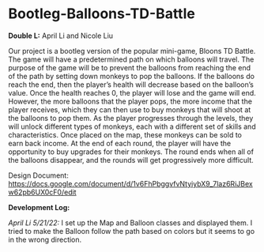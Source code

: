 # Bootleg-Balloons-TD-Battle

**Double L:** April Li and Nicole Liu

Our project is a bootleg version of the popular mini-game, Bloons TD Battle. The game will have a predetermined path on which balloons will travel. The purpose of the game will be to prevent the balloons from reaching the end of the path by setting down monkeys to pop the balloons. If the balloons do reach the end, then the player’s health will decrease based on the balloon’s value. Once the health reaches 0, the player will lose and the game will end. However, the more balloons that the player pops, the more income that the player receives, which they can then use to buy monkeys that will shoot at the balloons to pop them. As the player progresses through the levels, they will unlock different types of monkeys, each with a different set of skills and characteristics. Once placed on the map, these monkeys can be sold to earn back income. At the end of each round, the player will have the opportunity to buy upgrades for their monkeys. The round ends when all of the balloons disappear, and the rounds will get progressively more difficult.

Design Document: https://docs.google.com/document/d/1v6FhPbggvfvNtyiybX9_7laz6RiJBexw62pb6UX0cF0/edit

**Development Log:**

*April Li 5/21/22:* I set up the Map and Balloon classes and displayed them. I tried to make the Balloon follow the path based on colors but it seems to go in the wrong direction. 

